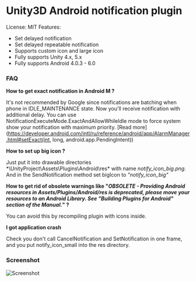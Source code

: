 Unity3D Android notification plugin
=====
License: MIT
Features:
* Set delayed notification
* Set delayed repeatable notification
* Supports custom icon and large icon
* Fully supports Unity 4.x, 5.x
* Fully supports Android 4.0.3 - 6.0

### FAQ

**How to get exact notification in Android M ?**

It's not recommended by Google since notifications are batching when phone in IDLE_MAINTENANCE state. Now you'll receive notification with additional delay. You can use NotificationExecuteMode.ExactAndAllowWhileIdle mode to force system show your notification with maximum priority. [Read more] (https://developer.android.com/intl/ru/reference/android/app/AlarmManager.html#setExact(int, long, android.app.PendingIntent))

**How to set up big icon ?**

Just put it into drawable directories *\UnityProject\Assets\Plugins\Android\res\* with name *notify_icon_big.png*. And in the SendNotification method set bigIcon to *"notify_icon_big"*

**How to get rid of obsolete warnings like "*OBSOLETE - Providing Android resources in Assets/Plugins/Android/res is deprecated, please move your resources to an Android Library. See "Building Plugins for Android" section of the Manual.*" ?**

You can avoid this by recompiling plugin with icons inside.

**I got application crash**

Check you don't call CancelNotification and SetNotification in one frame, and you put notify_icon_small into the res directory.

### Screenshot
![Screenshot](https://github.com/Agasper/unity-android-notifications/blob/master/screenshot.png?raw=true "Screenshot")
